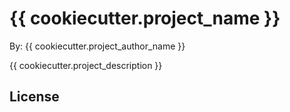 # {{ cookiecutter.project_name }}

By: {{ cookiecutter.project_author_name }}

{{ cookiecutter.project_description }}

## License
